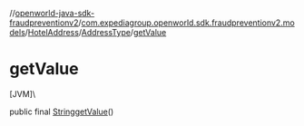 //[openworld-java-sdk-fraudpreventionv2](../../../../index.md)/[com.expediagroup.openworld.sdk.fraudpreventionv2.models](../../index.md)/[HotelAddress](../index.md)/[AddressType](index.md)/[getValue](get-value.md)

# getValue

[JVM]\

public final [String](https://docs.oracle.com/javase/8/docs/api/java/lang/String.html)[getValue](get-value.md)()
